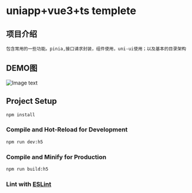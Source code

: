 # uniapp+vue3+ts templete

## 项目介绍

```
包含常用的一些功能。pinia,接口请求封装，组件使用，uni-ui使用；以及基本的目录架构
```

## DEMO图

![Image text](https://github.com/vivoX9/uniapp-vue3-ts-templete/blob/master/src/assets/images/display/demo.gif)

## Project Setup

```sh
npm install
```

### Compile and Hot-Reload for Development

```sh
npm run dev:h5
```

### Compile and Minify for Production

```sh
npm run build:h5
```

### Lint with [ESLint](https://eslint.org/)
